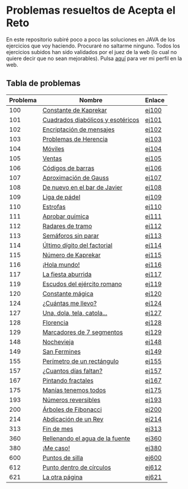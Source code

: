 # Problemas resueltos de Acepta el Reto
En este repositorio subiré poco a poco las soluciones en JAVA de los ejercicios que voy haciendo. Procuraré no saltarme ninguno. Todos los ejercicios subidos han sido validados por el juez de la web (lo cual no quiere decir que no sean mejorables). 
Pulsa [aquí](https://www.aceptaelreto.com/user/profile.php?id=8299) para ver mi perfil en la web.

## Tabla de problemas
| Problema | Nombre | Enlace
|--|--|--|
| 100 | [Constante de Kaprekar](https://www.aceptaelreto.com/problem/statement.php?id=100) | [ej100](soluciones/Volumen%201/ej100.java)
| 101 | [Cuadrados diabólicos y esotéricos](https://www.aceptaelreto.com/problem/statement.php?id=101) | [ej101](soluciones/Volumen%201/ej101.java)
| 102 | [Encriptación de mensajes](https://www.aceptaelreto.com/problem/statement.php?id=102) | [ej102](soluciones/Volumen%201//ej102.java)
| 103 | [Problemas de Herencia](https://www.aceptaelreto.com/problem/statement.php?id=103) | [ej103](soluciones/Volumen%201/ej103.java)
| 104 | [Móviles](https://www.aceptaelreto.com/problem/statement.php?id=104) | [ej104](soluciones/Volumen%201/ej104.java)
| 105 | [Ventas](https://www.aceptaelreto.com/problem/statement.php?id=105) | [ej105](soluciones/Volumen%201/ej105.java)
| 106 | [Códigos de barras](https://www.aceptaelreto.com/problem/statement.php?id=106) | [ej106](soluciones/Volumen%201/ej106.java)
| 107 | [Aproximación de Gauss](https://www.aceptaelreto.com/problem/statement.php?id=107) | [ej107](soluciones/Volumen%201/ej107.java)
| 108 | [De nuevo en el bar de Javier](https://www.aceptaelreto.com/problem/statement.php?id=108) | [ej108](soluciones/Volumen%201/ej108.java)
| 109 | [Liga de pádel](https://www.aceptaelreto.com/problem/statement.php?id=109) | [ej109](soluciones/Volumen%201/ej109.java)
| 110 | [Estrofas](https://www.aceptaelreto.com/problem/statement.php?id=110) | [ej110](soluciones/Volumen%201/ej110.java)
| 111 | [Aprobar química](https://www.aceptaelreto.com/problem/statement.php?id=111) | [ej111](soluciones/Volumen%201/ej111.java)
| 112 | [Radares de tramo](https://www.aceptaelreto.com/problem/statement.php?id=112) | [ej112](soluciones/Volumen%201/ej112.java)
| 113 | [Semáforos sin parar](https://www.aceptaelreto.com/problem/statement.php?id=113) | [ej113](soluciones/Volumen%201/ej113.java)
| 114 | [Último dígito del factorial](https://www.aceptaelreto.com/problem/statement.php?id=114) | [ej114](soluciones/Volumen%201/ej114.java)
| 115 | [Número de Kaprekar](https://www.aceptaelreto.com/problem/statement.php?id=115) | [ej115](soluciones/Volumen%201/ej115.java)
| 116 | [¡Hola mundo!](https://www.aceptaelreto.com/problem/statement.php?id=116) | [ej116](soluciones/Volumen%201/ej116.java)
| 117 | [La fiesta aburrida](https://www.aceptaelreto.com/problem/statement.php?id=117) | [ej117](soluciones/Volumen%201/ej117.java)
| 119 | [Escudos del ejército romano](https://www.aceptaelreto.com/problem/statement.php?id=119) | [ej119](soluciones/Volumen%201/ej119.java)
| 120 | [Constante mágica](https://www.aceptaelreto.com/problem/statement.php?id=120) | [ej120](soluciones/Volumen%201/ej120.java)
| 124 | [¿Cuántas me llevo?](https://www.aceptaelreto.com/problem/statement.php?id=124) | [ej124](soluciones/Volumen%201/ej124.java)
| 127 | [Una, dola, tela, catola...](https://www.aceptaelreto.com/problem/statement.php?id=127) | [ej127](soluciones/Volumen%201/ej127.java)
| 128 | [Florencia](https://www.aceptaelreto.com/problem/statement.php?id=128) | [ej128](soluciones/Volumen%201/ej128.java)
| 129 | [Marcadores de 7 segmentos](https://www.aceptaelreto.com/problem/statement.php?id=129) | [ej129](soluciones/Volumen%201/ej129.java)
| 148 | [Nochevieja](https://www.aceptaelreto.com/problem/statement.php?id=148) | [ej148](soluciones/Volumen%201/ej148.java)
| 149 | [San Fermines](https://www.aceptaelreto.com/problem/statement.php?id=149) | [ej149](soluciones/Volumen%201/ej149.java)
| 155 | [Perímetro de un rectángulo](https://www.aceptaelreto.com/problem/statement.php?id=155) | [ej155](soluciones/Volumen%201/ej155.java)
| 157 | [¿Cuantos días faltan?](https://www.aceptaelreto.com/problem/statement.php?id=157) | [ej157](soluciones/Volumen%201/ej157.java)
| 167 | [Pintando fractales](https://www.aceptaelreto.com/problem/statement.php?id=167) | [ej167](soluciones/Volumen%201/ej167.java)
| 175 | [Manías tenemos todos](https://www.aceptaelreto.com/problem/statement.php?id=175) | [ej175](soluciones/Volumen%201/ej175.java)
| 193 | [Números reversibles](https://www.aceptaelreto.com/problem/statement.php?id=193) | [ej193](soluciones/Volumen%201/ej193.java)
| 200 | [Árboles de Fibonacci](https://www.aceptaelreto.com/problem/statement.php?id=200) | [ej200](soluciones/Volumen%202/ej200.java)
| 214 | [Abdicación de un Rey](https://www.aceptaelreto.com/problem/statement.php?id=214) | [ej214](soluciones/Volumen%202/ej214.java)
| 313 | [Fin de mes](https://www.aceptaelreto.com/problem/statement.php?id=313) | [ej313](soluciones/Volumen%203/ej313.java)
| 360 | [Rellenando el agua de la fuente](https://www.aceptaelreto.com/problem/statement.php?id=360) | [ej360](soluciones/Volumen%203/ej360.java)
| 380 | [¡Me caso!](https://www.aceptaelreto.com/problem/statement.php?id=380) | [ej380](soluciones/Volumen%203/ej380.java)
| 600 | [Puntos de silla](https://www.aceptaelreto.com/problem/statement.php?id=600) | [ej600](soluciones/Volumen%206//ej600.java)
| 612 | [Punto dentro de círculos](https://www.aceptaelreto.com/problem/statement.php?id=612) | [ej612](soluciones/Volumen%206//ej612.java)
| 621 | [La otra página](https://www.aceptaelreto.com/problem/statement.php?id=621) | [ej621](soluciones/Volumen%206//ej621.java)